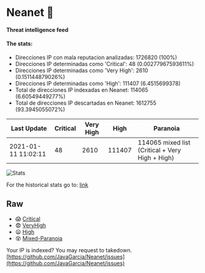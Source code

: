 # Neanet :hocho:
#### Threat intelligence feed
#### The stats:

- Direcciones IP con mala reputacion analizadas: 1726820 (100%)
- Direcciones IP determinadas como 'Critical':  48 (0.00277967593611%)
- Direcciones IP determinadas como 'Very High':  2610 (0.151144879026%)
- Direcciones IP determinadas como 'High':  111407 (6.4515699378)
- Total de direcciones IP indexadas en Neanet:  114065 (6.60549449277%)
- Total de direcciones IP descartadas en Neanet:  1612755 (93.3945055072%)

| Last Update | Critical | Very High | High | Paranoia |
| --- | --- | --- | --- | --- |
| 2021-01-11 11:02:11 | 48 | 2610 | 111407 | 114065 mixed list (Critical + Very High + High)|

![Stats](https://docs.google.com/spreadsheets/d/e/2PACX-1vSnaNMIXVabIpDJjufMlzH7poXnshF3mgd8Is1g9ytUEzVsP5my4Trn8f-xkoLLQ38xpL3HtmUexLo6/pubchart?oid=501124687&format=image)

For the historical stats go to: [link](/stats.csv)
## Raw
- :scream: [Critical](https://raw.githubusercontent.com/JavaGarcia/Neanet/master/blacklists/neanet_critical.txt)
- :fearful: [VeryHigh](https://raw.githubusercontent.com/JavaGarcia/Neanet/master/blacklists/neanet_veryHigh.txtt)
- :frowning: [High](https://raw.githubusercontent.com/JavaGarcia/Neanet/master/blacklists/neanet_high.txt)
- :dizzy_face: [Mixed-Paranoia](https://raw.githubusercontent.com/JavaGarcia/Neanet/master/blacklists/neanet_all.txt)


Your IP is indexed? You may request to takedown. [https://github.com/JavaGarcia/Neanet/issues](https://github.com/JavaGarcia/Neanet/issues)

























































































































































































































































































































































































































































































































































































































































































































































































































































































































































































































































































































































































































































































































































































































































































































































































































































































































































































































































































































































































































































































































































































































































































































































































































































































































































































































































































































































































































































































































































































































































































































































































































































































































































































































































































































































